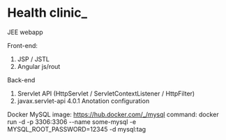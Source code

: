 # Health clinic_
JEE webapp

Front-end:
1. JSP / JSTL
2. Angular js/rout

Back-end
1. Srervlet API (HttpServlet / ServletContextListener / HttpFilter)
2. javax.servlet-api 4.0.1 Anotation configuration

Docker MySQL
image: https://hub.docker.com/_/mysql
command: docker run -d -p 3306:3306 --name some-mysql -e MYSQL_ROOT_PASSWORD=12345 -d mysql:tag 
